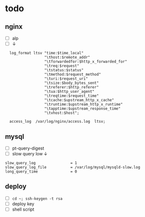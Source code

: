# todo

## nginx

- [ ] alp
- [ ] ↓
```
  log_format ltsv "time:$time_local"
                  "\thost:$remote_addr"
                  "\tforwardedfor:$http_x_forwarded_for"
                  "\treq:$request"
                  "\tstatus:$status"
                  "\tmethod:$request_method"
                  "\turi:$request_uri"
                  "\tsize:$body_bytes_sent"
                  "\treferer:$http_referer"
                  "\tua:$http_user_agent"
                  "\treqtime:$request_time"
                  "\tcache:$upstream_http_x_cache"
                  "\truntime:$upstream_http_x_runtime"
                  "\tapptime:$upstream_response_time"
                  "\tvhost:$host";

  access_log  /var/log/nginx/access.log  ltsv;
```

## mysql

- [ ] pt-query-digest
- [ ] slow query low ↓
```
slow_query_log                = 1
slow_query_log_file           = /var/log/mysql/mysqld-slow.log
long_query_time               = 0
```

## deploy

- [ ] `cd ~; ssh-keygen -t rsa`
- [ ] deploy key
- [ ] shell script
